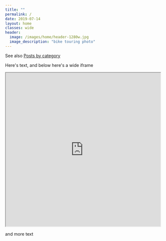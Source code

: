 ```yaml
---
title: ""
permalink: /
date: 2019-07-14
layout: home
classes: wide
header:
  image: /images/home/header-1280w.jpg
  image_description: "bike touring photo"
---
```

See also [Posts by category](/categories/)

Here's text, and below here's a wide iframe

<iframe src="https://jackdougherty.github.io/bikemapcode" width="100%" height="500px"></iframe>

and more text
